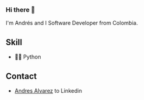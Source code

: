 ### Hi there 👋
I'm Andrés and I Software Developer from Colombia.

## Skill
- 👨‍💻 Python

## Contact
- [Andres Alvarez](https://www.linkedin.com/in/andresalvarezbecerra/) to Linkedin

<!--
**aandres051/aandres051** is a ✨ _special_ ✨ repository because its `README.md` (this file) appears on your GitHub profile.

Here are some ideas to get you started:

- 🔭 I’m currently working on ...
- 🌱 I’m currently learning ...
- 👯 I’m looking to collaborate on ...
- 🤔 I’m looking for help with ...
- 💬 Ask me about ...
- 📫 How to reach me: ...
- 😄 Pronouns: ...
- ⚡ Fun fact: ...
-->


